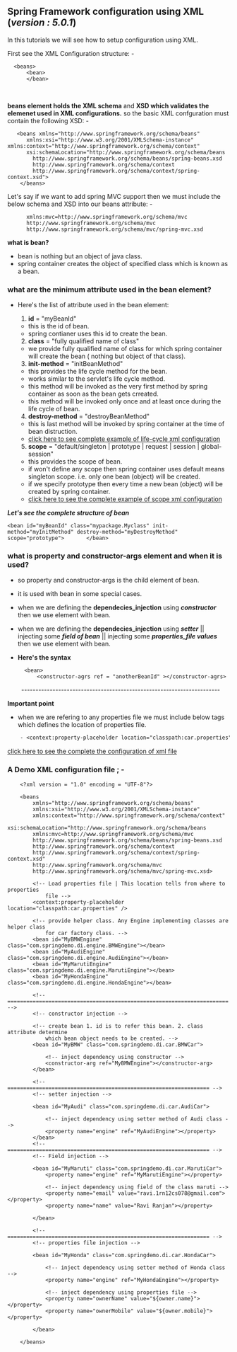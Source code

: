 
## Spring Framework configuration using XML (**_version : 5.0.1_**)
In this tutorials we will see how to setup configuration using XML.

First see the XML Configuration structure:  -
    
      <beans>
          <bean>
          </bean>
      </beans>

**beans element holds the XML schema** and **XSD which validates the elemenet used in XML configurations.**
so the basic XML confguration must contain the following XSD: - 
       
       <beans xmlns="http://www.springframework.org/schema/beans"
          xmlns:xsi="http://www.w3.org/2001/XMLSchema-instance" xmlns:context="http://www.springframework.org/schema/context"
          xsi:schemaLocation="http://www.springframework.org/schema/beans
            http://www.springframework.org/schema/beans/spring-beans.xsd
            http://www.springframework.org/schema/context
            http://www.springframework.org/schema/context/spring-context.xsd">
        </beans>

Let's say if we want to add spring MVC support then we must include the below schema and XSD into our beans attribute: - 

          xmlns:mvc=http://www.springframework.org/schema/mvc
          http://www.springframework.org/schema/mvc
          http://www.springframework.org/schema/mvc/spring-mvc.xsd



**what is bean?**
- bean is nothing but an object of java class.
- spring container creates the object of specified class which is known as a bean.

### what are the minimum attribute used in the bean element?
- Here's the list of attribute used in the bean element: 
  1. **id** = "myBeanId"
    - this is the id of bean.
    - spring contianer uses this id to create the bean.
  
  2. **class** = "fully qualified name of class"
    - we provide fully qualified name of class for which spring container will create the bean ( nothing but object of that class).
  
  3. **init-method** = "initBeanMethod"
    - this provides the life cycle method for the bean.
    - works similar to the servlet's life cycle method.
    - this method will be invoked as the very first method by spring container as soon as the bean gets crreated.
    - this method will be invoked only once and at least once during the life cycle of bean.
  
  4. **destroy-method** = "destroyBeanMethod"
    - this is last method will be invoked by spring container at the time of bean distruction.
    - [click here to see complete example of life-cycle xml configuration](https://github.com/ravi115/Spring-framework-tutorials/blob/master/Spring-framework-XML-5.0/spring-bean-life-cycle/bean-life-cycle.xml)
  5. **scope** = "default/singleton | prototype  | request | session | global-session"
    - this provides the scope of bean.
    - if won't define any scope then spring container uses default means singleton scope. i.e. only one bean (object) will be created.
    - if we specify prototype then every time a new bean (object) will be created by spring container.
    - [click here to see the complete example of scope xml configuration](https://github.com/ravi115/Spring-framework-tutorials/blob/master/Spring-framework-XML-5.0/spring-bean-scope/bean-scope.xml)
    
 
 **_Let's see the complete structure of bean_**
 
    <bean id="myBeanId" class="mypackage.Myclass" init-method="myInitMethod" destroy-method="myDestroyMethod" scope="prototype">       </bean>
    
### what is property and constructor-args element and when it is used?
- so property and constructor-args is the child element of bean.
- it is used with bean in some special cases.
- when we are defining the **dependecies_injection** using **_constructor_** then we use **<constuctor-args ref=""></constructor-args>**   element with bean.
- when we are defining the **dependecies_injection** using **_setter_** || injecting some **_field of bean_**  || injecting some **_properties_file values_** then we use <Property></property> element with bean.
- **Here's the syntax**
    
        <bean>
            <constructor-agrs ref = "anotherBeanId" ></constructor-agrs>
         </bean>
         ----------------------------------------------------------------------
         <bean>
            <property name="field-name-of bean class" ref="anotherBeanId"></property>
            <property name="field-name-of bean class" value="some_values"></property>
            <property name="field-name-of bean class" value="${key_from_properties_file}"></property>
         </bean>

**Important point**
- when we are refering to any properties file we must include below tags which defines the location of properties file.
```diff
    - <context:property-placeholder location="classpath:car.properties" />
 ```   
[click here to see the complete the configuration of xml file](https://github.com/ravi115/Spring-framework-tutorials/blob/master/Spring-framework-XML-5.0/spring-dependency-injection/dependency-injection.xml)

### A Demo XML configuration file ; -

        <?xml version = "1.0" encoding = "UTF-8"?>

        <beans 
            xmlns="http://www.springframework.org/schema/beans"
            xmlns:xsi="http://www.w3.org/2001/XMLSchema-instance" 
            xmlns:context="http://www.springframework.org/schema/context"
            xsi:schemaLocation="http://www.springframework.org/schema/beans
            xmlns:mvc=http://www.springframework.org/schema/mvc
            http://www.springframework.org/schema/beans/spring-beans.xsd
            http://www.springframework.org/schema/context
            http://www.springframework.org/schema/context/spring-context.xsd"
            http://www.springframework.org/schema/mvc
            http://www.springframework.org/schema/mvc/spring-mvc.xsd>

            <!-- Load properties file | This location tells from where to properties 
                file -->
            <context:property-placeholder location="classpath:car.properties" />

            <!-- provide helper class. Any Engine implementing classes are helper class 
                for car factory class. -->
            <bean id="MyBMWEngine" 		class="com.springdemo.di.engine.BMWEngine"></bean>
            <bean id="MyAudiEngine" 	class="com.springdemo.di.engine.AudiEngine"></bean>
            <bean id="MyMarutiEngine" 	class="com.springdemo.di.engine.MarutiEngine"></bean>
            <bean id="MyHondaEngine" 	class="com.springdemo.di.engine.HondaEngine"></bean>

            <!-- ====================================================================== -->
            <!-- constructor injection -->

            <!-- create bean 1. id is to refer this bean. 2. class attribute determine 
                which bean object needs to be created. -->
            <bean id="MyBMW" class="com.springdemo.di.car.BMWCar">

                <!-- inject dependency using constructor -->
                <constructor-arg ref="MyBMWEngine"></constructor-arg>
            </bean>

            <!-- ================================================================ -->
            <!-- setter injection -->

            <bean id="MyAudi" class="com.springdemo.di.car.AudiCar">

                <!-- inject dependency using setter method of Audi class -->
                <property name="engine" ref="MyAudiEngine"></property>
            </bean>
            <!-- ================================================================ -->
            <!-- Field injection -->

            <bean id="MyMaruti" class="com.springdemo.di.car.MarutiCar">
                <property name="engine" ref="MyMarutiEngine"></property>

                <!-- inject dependency using field of the class maruti -->
                <property name="email" value="ravi.1rn12cs078@gmail.com"></property>
                <property name="name" value="Ravi Ranjan"></property>

            </bean>

            <!-- ================================================================ -->
            <!-- properties file injection -->

            <bean id="MyHonda" class="com.springdemo.di.car.HondaCar">

                <!-- inject dependency using setter method of Honda class -->
                <property name="engine" ref="MyHondaEngine"></property>

                <!-- inject dependency using properties file -->
                <property name="ownerName" value="${owner.name}"></property>
                <property name="ownerMobile" value="${owner.mobile}"></property>

            </bean>

        </beans>
